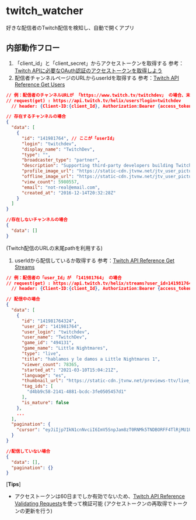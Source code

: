 # twitch_watcher
好きな配信者のTwitch配信を検知し、自動で開くアプリ

## 内部動作フロー
1. 「client_id」と「client_secret」からアクセストークンを取得する
  参考：[Twitch APIに必要なOAuth認証のアクセストークンを取得しよう](https://qiita.com/pasta04/items/2ff86692d20891b65905)
1. 配信者チャンネルページのURLからuserIdを取得する
  参考：[Twitch API Reference Get Users](https://dev.twitch.tv/docs/api/reference#get-users)
  ```json
  // 例：配信者のチャンネルURLが 「https://www.twitch.tv/twitchdev」 の場合、末尾の「twitchdev」を利用する
  // request(get) : https://api.twitch.tv/helix/users?login=twitchdev
    // header: {Client-ID:{client_Id}, Authorization:Bearer {access_token}}

  // 存在するチャンネルの場合
  {
    "data": [
      {
        "id": "141981764", // ここが「userId」
        "login": "twitchdev",
        "display_name": "TwitchDev",
        "type": "",
        "broadcaster_type": "partner",
        "description": "Supporting third-party developers building Twitch integrations from chatbots to game integrations.",
        "profile_image_url": "https://static-cdn.jtvnw.net/jtv_user_pictures/8a6381c7-d0c0-4576-b179-38bd5ce1d6af-profile_image-300x300.png",
        "offline_image_url": "https://static-cdn.jtvnw.net/jtv_user_pictures/3f13ab61-ec78-4fe6-8481-8682cb3b0ac2-channel_offline_image-1920x1080.png",
        "view_count": 5980557,
        "email": "not-real@email.com",
        "created_at": "2016-12-14T20:32:28Z"
      }
    ]
  }

  //存在しないチャンネルの場合
  {
    "data": []
  }
  ```
  (Twitch配信のURLの末尾pathを利用する)
1. userIdから配信しているか取得する
  参考：[Twitch API Reference Get Streams](https://dev.twitch.tv/docs/api/reference#get-streams)
  ```json
  // 例：配信者の「user_Id」が 「141981764」 の場合
  // request(get) : https://api.twitch.tv/helix/streams?user_id=141981764
    // header: {Client-ID:{client_Id}, Authorization:Bearer {access_token}}

  // 配信中の場合
  {
    "data": [
      {
        "id": "141981764324",
        "user_id": "141981764",
        "user_login": "twitchdev",
        "user_name": "TwitchDev",
        "game_id": "494131",
        "game_name": "Little Nightmares",
        "type": "live",
        "title": "hablamos y le damos a Little Nightmares 1",
        "viewer_count": 78365,
        "started_at": "2021-03-10T15:04:21Z",
        "language": "es",
        "thumbnail_url": "https://static-cdn.jtvnw.net/previews-ttv/live_user_auronplay-{width}x{height}.jpg",
        "tag_ids": [
          "d4bb9c58-2141-4881-bcdc-3fe0505457d1"
        ],
        "is_mature": false
      },
      ...
    ],
    "pagination": {
      "cursor": "eyJiIjp7IkN1cnNvciI6ImV5SnpJam8zT0RNMk5TNDBORFF4TlRjMU1UY3hOU3dpWkNJNlptRnNjMlVzSW5RaU9uUnlkV1Y5In0sImEiOnsiQ3Vyc29yIjoiZXlKeklqb3hOVGs0TkM0MU56RXhNekExTVRZNU1ESXNJbVFpT21aaGJITmxMQ0owSWpwMGNuVmxmUT09In19"
    }
  }

  //配信していない場合
  {
    "data": [],
    "pagination": {}
  }
  ```

[**Tips**]
- アクセストークンは60日までしか有効でないため、[Twitch API Reference Validating Requests](https://dev.twitch.tv/docs/authentication#validating-requests)を使って検証可能
(アクセストークンの再取得でトークンの更新を行う)
